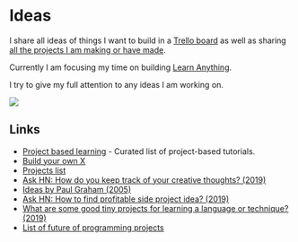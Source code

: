 # Ideas

I share all ideas of things I want to build in a [Trello board](https://trello.com/b/alB1ryRP) as well as sharing [all the projects I am making or have made](https://nikitavoloboev.xyz/projects).

Currently I am focusing my time on building [Learn Anything](learn-anything.md).

I try to give my full attention to any ideas I am working on.

![](https://i.imgur.com/CXLG4IY.jpg)

## Links

- [Project based learning](https://github.com/tuvtran/project-based-learning#readme) - Curated list of project-based tutorials.
- [Build your own X](https://github.com/danistefanovic/build-your-own-x#readme)
- [Projects list](https://github.com/karan/Projects#readme)
- [Ask HN: How do you keep track of your creative thoughts? (2019)](https://news.ycombinator.com/item?id=18837345)
- [Ideas by Paul Graham (2005)](http://www.paulgraham.com/ideas.html)
- [Ask HN: How to find profitable side project idea? (2019)](https://news.ycombinator.com/item?id=19164037)
- [What are some good tiny projects for learning a language or technique? (2019)](https://lobste.rs/s/twzcc6/what_are_some_good_tiny_projects_for)
- [List of future of programming projects](https://github.com/pel-daniel/mind-bicyles#readme)
